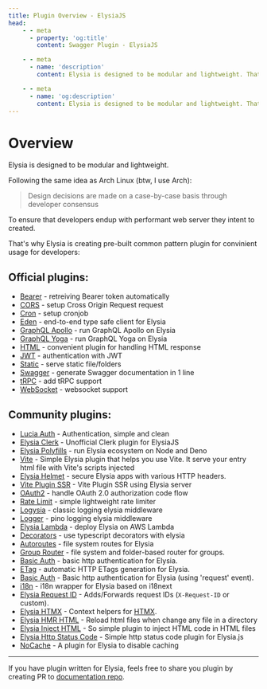 ```yaml
---
title: Plugin Overview - ElysiaJS
head:
    - - meta
      - property: 'og:title'
        content: Swagger Plugin - ElysiaJS

    - - meta
      - name: 'description'
        content: Elysia is designed to be modular and lightweight. That's why Elysia is creating pre-built common pattern plugin for convenient usage for developers, and thanks to community plugins for customizing Elysia even further.

    - - meta
      - name: 'og:description'
        content: Elysia is designed to be modular and lightweight. That's why Elysia is creating pre-built common pattern plugin for convenient usage for developers, and thanks to community plugins for customizing Elysia even further.
---
```


# Overview
Elysia is designed to be modular and lightweight.

Following the same idea as Arch Linux (btw, I use Arch):

> Design decisions are made on a case-by-case basis through developer consensus

To ensure that developers endup with performant web server they intent to created.

That's why Elysia is creating pre-built common pattern plugin for convinient usage for developers:

## Official plugins:
- [Bearer](/plugins/bearer) - retreiving Bearer token automatically
- [CORS](/plugins/cors) - setup Cross Origin Request request
- [Cron](/plugins/cron) - setup cronjob
- [Eden](/plugins/eden/overview) - end-to-end type safe client for Elysia
- [GraphQL Apollo](/plugins/graphql-apollo) - run GraphQL Apollo on Elysia
- [GraphQL Yoga](/plugins/graphql-yoga) - run GraphQL Yoga on Elysia
- [HTML](/plugins/html) - convenient plugin for handling HTML response
- [JWT](/plugins/jwt) - authentication with JWT
- [Static](/plugins/static) - serve static file/folders
- [Swagger](/plugins/swagger) - generate Swagger documentation in 1 line
- [tRPC](/plugins/trpc) - add tRPC support
- [WebSocket](/patterns/websocket) - websocket support

## Community plugins:
- [Lucia Auth](https://github.com/pilcrowOnPaper/lucia) - Authentication, simple and clean
- [Elysia Clerk](https://github.com/wobsoriano/elysia-clerk) - Unofficial Clerk plugin for ElysiaJS
- [Elysia Polyfills](https://github.com/bogeychan/elysia-polyfills) - run Elysia ecosystem on Node and Deno
- [Vite](https://github.com/timnghg/elysia-vite) - Simple Elysia plugin that helps you use Vite. It serve your entry html file with Vite's scripts injected
- [Elysia Helmet](https://github.com/DevTobias/elysia-helmet) - secure Elysia apps with various HTTP headers.
- [Vite Plugin SSR](https://github.com/timnghg/elysia-vite-plugin-ssr) - Vite Plugin SSR using Elysia server
- [OAuth2](https://github.com/bogeychan/elysia-oauth2) - handle OAuth 2.0 authorization code flow
- [Rate Limit](https://github.com/rayriffy/elysia-rate-limit) - simple lightweight rate limiter
- [Logysia](https://github.com/tristanisham/logysia) - classic logging elysia middleware
- [Logger](https://github.com/bogeychan/elysia-logger) - pino logging elysia middleware
- [Elysia Lambda](https://github.com/TotalTechGeek/elysia-lambda) - deploy Elysia on AWS Lambda
- [Decorators](https://github.com/gaurishhs/elysia-decorators) - use typescript decorators with elysia
- [Autoroutes](https://github.com/wobsoriano/elysia-autoroutes) - file system routes for Elysia
- [Group Router](https://github.com/itsyoboieltr/elysia-group-router) - file system and folder-based router for groups.
- [Basic Auth](https://github.com/itsyoboieltr/elysia-basic-auth) - basic http authentication for Elysia.
- [ETag](https://github.com/bogeychan/elysia-etag) - automatic HTTP ETags generation for Elysia.
- [Basic Auth](https://github.com/eelkevdbos/elysia-basic-auth) - Basic http authentication for Elysia (using 'request' event).
- [i18n](https://github.com/eelkevdbos/elysia-i18next) - i18n wrapper for Elysia based on i18next
- [Elysia Request ID](https://github.com/gtramontina/elysia-requestid) - Adds/Forwards request IDs (`X-Request-ID` or custom).
- [Elysia HTMX](https://github.com/gtramontina/elysia-htmx) - Context helpers for [HTMX](https://htmx.org/).
- [Elysia HMR HTML](https://github.com/gtrabanco/elysia-hmr-html) - Reload html files when change any file in a directory
- [Elysia Inject HTML](https://github.com/gtrabanco/elysia-inject-html) - So simple plugin to inject HTML code in HTML files
- [Elysia Http Status Code](https://github.com/sylvain12/elysia-http-status-code) - Simple http status code plugin for Elysia.js
- [NoCache](https://github.com/gaurishhs/elysia-nocache) - A plugin for Elysia to disable caching

---
If you have plugin written for Elysia, feels free to share you plugin by creating PR to [documentation repo](https://github.com/elysiajs/documentation).
